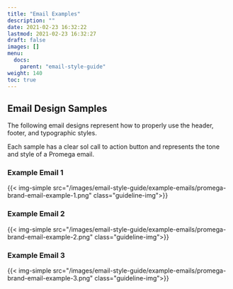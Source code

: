 ```yaml
---
title: "Email Examples"
description: ""
date: 2021-02-23 16:32:22
lastmod: 2021-02-23 16:32:27
draft: false
images: []
menu:
  docs:
    parent: "email-style-guide"
weight: 140
toc: true
---
```


## Email Design Samples
The following email designs represent how to properly use the header, footer, and typographic styles.

Each sample has a clear sol call to action button and represents the tone and style of a Promega email.

### Example Email 1
{{< img-simple src="/images/email-style-guide/example-emails/promega-brand-email-example-1.png" class="guideline-img">}}

### Example Email 2
{{< img-simple src="/images/email-style-guide/example-emails/promega-brand-email-example-2.png" class="guideline-img">}}

### Example Email 3
{{< img-simple src="/images/email-style-guide/example-emails/promega-brand-email-example-3.png" class="guideline-img">}}
